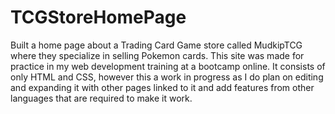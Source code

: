 # TCGStoreHomePage
Built a home page about a Trading Card Game store called MudkipTCG where they specialize in selling Pokemon cards. This site was made for practice in my web development
training at a bootcamp online. It consists of only HTML and CSS, however this a work in progress as I do plan on editing and expanding it with other pages linked to it and
add features from other languages that are required to make it work.
